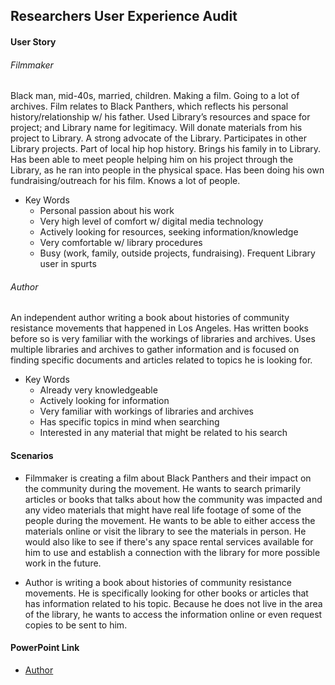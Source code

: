 ## Researchers User Experience Audit

#### User Story
###### Filmmaker
Black man, mid-40s, married, children. Making a film. Going to a lot of archives. Film relates to Black Panthers, which reflects his personal history/relationship w/ his father. Used Library’s resources and space for project; and Library name for legitimacy. Will donate materials from his project to Library. A strong advocate of the Library. Participates in other Library projects. Part of local hip hop history. Brings his family in to Library. Has been able to meet people helping him on his project through the Library, as he ran into people in the physical space. Has been doing his own fundraising/outreach for his film. Knows a lot of people.

* Key Words
    * Personal passion about his work
    * Very high level of comfort w/ digital media technology
    * Actively looking for resources, seeking information/knowledge
    * Very comfortable w/ library procedures
    * Busy (work, family, outside projects, fundraising). Frequent Library user in spurts

###### Author
An independent author writing a book about histories of community resistance movements that happened in Los Angeles. Has written books before so is very familiar with the workings of libraries and archives. Uses multiple libraries and archives to gather information and is focused on finding specific documents and articles related to topics he is looking for.

* Key Words
    * Already very knowledgeable
    * Actively looking for information
    * Very familiar with workings of libraries and archives
    * Has specific topics in mind when searching
    * Interested in any material that might be related to his search

#### Scenarios
* Filmmaker is creating a film about Black Panthers and their impact on the community during the movement. He wants to search primarily articles or books that talks about how the community was impacted and any video materials that might have real life footage of some of the people during the movement. He wants to be able to either access the materials online or visit the library to see the materials in person. He would also like to see if there's any space rental services available for him to use and establish a connection with the library for more possible work in the future.

* Author is writing a book about histories of community resistance movements. He is specifically looking for other books or articles that has information related to his topic. Because he does not live in the area of the library, he wants to access the information online or even request copies to be sent to him.



#### PowerPoint Link
* [Author](https://docs.google.com/presentation/d/1YgqBcaiZ9uu5wtGRLKBFTE0g63Bdm8omfb2ziv63pzc/edit?usp=sharing)
